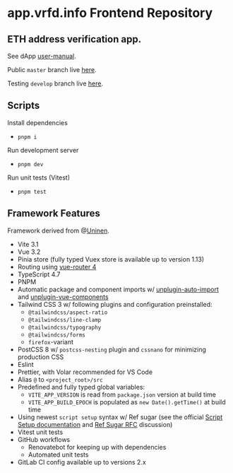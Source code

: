 # app.vrfd.info Frontend Repository

## ETH address verification app.

See dApp [user-manual](https://open-info.gitbook.io/verified-app/).

Public `master` branch live [here](https://app.vrfd.info/).

Testing `develop` branch live [here](https://vrfd-develop.vercel.app/).

## Scripts
Install dependencies

- `pnpm i`

Run development server

- `pnpm dev`

Run unit tests (Vitest)

- `pnpm test`

## Framework Features

Framework derived from @[Uninen](https://github.com/Uninen/vite-ts-tailwind-starter).
- Vite 3.1
- Vue 3.2
- Pinia store (fully typed Vuex store is available up to version 1.13)
- Routing using [vue-router 4](https://router.vuejs.org/)
- TypeScript 4.7
- PNPM
- Automatic package and component imports w/ [unplugin-auto-import](https://github.com/antfu/unplugin-auto-import) and [unplugin-vue-components](https://github.com/antfu/unplugin-vue-components)
- Tailwind CSS 3 w/ following plugins and configuration preinstalled:
  - `@tailwindcss/aspect-ratio`
  - `@tailwindcss/line-clamp`
  - `@tailwindcss/typography`
  - `@tailwindcss/forms`
  - `firefox`-variant
- PostCSS 8 w/ `postcss-nesting` plugin and `cssnano` for minimizing production CSS
- Eslint
- Prettier, with Volar recommended for VS Code
- Alias `@` to `<project_root>/src`
- Predefined and fully typed global variables:
  - `VITE_APP_VERSION` is read from `package.json` version at build time
  - `VITE_APP_BUILD_EPOCH` is populated as `new Date().getTime()` at build time
- Using newest `script setup` syntax w/ Ref sugar (see the official [Script Setup documentation](https://vuejs.org/api/sfc-script-setup.html) and [Ref Sugar RFC](https://github.com/vuejs/rfcs/discussions/369) discussion)
- Vitest unit tests
- GitHub workflows
  - Renovatebot for keeping up with dependencies
  - Automated unit tests
- GitLab CI config available up to versions 2.x
